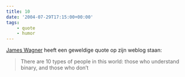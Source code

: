 ```yaml
---
title: 10
date: '2004-07-29T17:15:00+00:00'
tags:
    - quote
    - humor
---
```

[James Wagner](http://worship-junky.blogspot.com/) heeft een geweldige quote op zijn weblog staan:

> There are 10 types of people in this world: those who understand binary, and those who don’t
